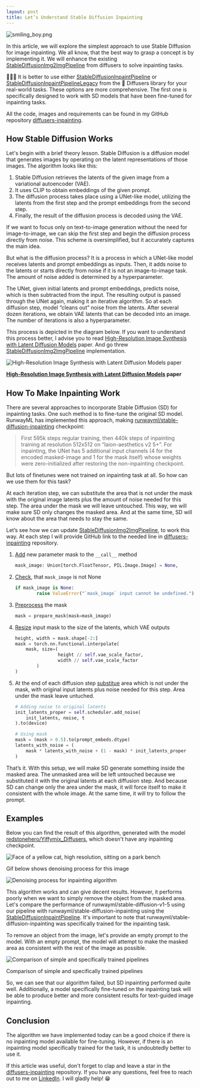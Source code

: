 ```yaml
---
layout: post
title: Let’s Understand Stable Diffusion Inpainting
---
```


![smiling_boy.png](/public/images/posts/2023-08-28-stable-diffusion-inpainting/smiling_boy.png)

In this article, we will explore the simplest approach to use Stable Diffusion for image inpainting. We all know, that the best way to grasp a concept is by implementing it. We will enhance the existing [StableDiffusionImg2ImgPipeline](https://github.com/huggingface/diffusers/blob/main/src/diffusers/pipelines/stable_diffusion/pipeline_stable_diffusion_img2img.py#L101) from diffusers to solve inpainting tasks.

👨🏻‍🎨 It is better to use either [StableDiffusionInpaintPipeline](https://github.com/huggingface/diffusers/blob/main/src/diffusers/pipelines/stable_diffusion/pipeline_stable_diffusion_inpaint.py) or [StableDiffusionInpaintPipelineLegacy](https://github.com/huggingface/diffusers/blob/main/src/diffusers/pipelines/stable_diffusion/pipeline_stable_diffusion_inpaint_legacy.py) from the 🤗 Diffusers library for your real-world tasks. These options are more comprehensive. The first one is specifically designed to work with SD models that have been fine-tuned for inpainting tasks.

All the code, images and requirements can be found in my GitHub repository [diffusers-inpainting](https://github.com/Vadbeg/diffusers-inpainting).

## How Stable Diffusion Works

Let's begin with a brief theory lesson. Stable Diffusion is a diffusion model that generates images by operating on the latent representations of those images. The algorithm looks like this:

1. Stable Diffusion retrieves the latents of the given image from a variational autoencoder (VAE).
2. It uses CLIP to obtain embeddings of the given prompt.
3. The diffusion process takes place using a UNet-like model, utilizing the latents from the first step and the prompt embeddings from the second step.
4. Finally, the result of the diffusion process is decoded using the VAE.

If we want to focus only on text-to-image generation without the need for image-to-image, we can skip the first step and begin the diffusion process directly from noise. This scheme is oversimplified, but it accurately captures the main idea.

But what is the diffusion process? It is a process in which a UNet-like model receives latents and prompt embeddings as inputs. Then, it adds noise to the latents or starts directly from noise if it is not an image-to-image task. The amount of noise added is determined by a hyperparameter.

The UNet, given initial latents and prompt embeddings, predicts noise, which is then subtracted from the input. The resulting output is passed through the UNet again, making it an iterative algorithm. So at each diffusion step, model “cleans out” noise from the latents. After several dozen iterations, we obtain VAE latents that can be decoded into an image. The number of iterations is also a hyperparameter.

This process is depicted in the diagram below. If you want to understand this process better, I advise you to read [High-Resolution Image Synthesis with Latent Diffusion Models](https://arxiv.org/abs/2112.10752) paper. And go threw [StableDiffusionImg2ImgPipeline](https://github.com/huggingface/diffusers/blob/main/src/diffusers/pipelines/stable_diffusion/pipeline_stable_diffusion_img2img.py#L101) implementation.

![**[High-Resolution Image Synthesis with Latent Diffusion Models](https://arxiv.org/abs/2112.10752) paper**](/public/images/posts/2023-08-28-stable-diffusion-inpainting/architecture.png)

**[High-Resolution Image Synthesis with Latent Diffusion Models](https://arxiv.org/abs/2112.10752) paper**

## How To Make Inpainting Work

There are several approaches to incorporate Stable Diffusion (SD) for inpainting tasks. One such method is to fine-tune the original SD model. RunwayML has implemented this approach, making [runwayml/stable-diffusion-inpainting](https://huggingface.co/runwayml/stable-diffusion-inpainting) checkpoint:

> First 595k steps regular training, then 440k steps of inpainting training at resolution 512x512 on “laion-aesthetics v2 5+”. For inpainting, the UNet has 5 additional input channels (4 for the encoded masked-image and 1 for the mask itself) whose weights were zero-initialized after restoring the non-inpainting checkpoint.
> 

But lots of finetunes were not trained on inpainting task at all. So how can we use them for this task?

At each iteration step, we can substitute the area that is not under the mask with the original image latents plus the amount of noise needed for this step. The area under the mask we will leave untouched. This way, we will make sure SD only changes the masked area. And at the same time, SD will know about the area that needs to stay the same.

Let’s see how we can update [StableDiffusionImg2ImgPipeline](https://github.com/huggingface/diffusers/blob/main/src/diffusers/pipelines/stable_diffusion/pipeline_stable_diffusion_img2img.py#L101), to work this way. At each step I will provide GitHub link to the needed line in [diffusers-inpainting](https://github.com/Vadbeg/diffusers-inpainting) repository.

1. [Add](https://github.com/Vadbeg/diffusers-inpainting/blob/3efd045e431ddfb40019809554285c5d3e62722e/pipelines/pipeline_stable_diffusion_img2img_simple_inpaint.py#L727) new parameter mask to the `__call__` method
    
    ```python
    mask_image: Union[torch.FloatTensor, PIL.Image.Image] = None,
    ```
    
2. [Check](https://github.com/Vadbeg/diffusers-inpainting/blob/3efd045e431ddfb40019809554285c5d3e62722e/pipelines/pipeline_stable_diffusion_img2img_simple_inpaint.py#L827), that `mask_image` is not None
    
    ```python
    if mask_image is None:
    		raise ValueError("`mask_image` input cannot be undefined.")
    ```
    
3. [Preprocess](https://github.com/Vadbeg/diffusers-inpainting/blob/3efd045e431ddfb40019809554285c5d3e62722e/pipelines/pipeline_stable_diffusion_img2img_simple_inpaint.py#L862) the mask
    
    ```python
    mask = prepare_mask(mask=mask_image)
    ```
    
4. [Resize](https://github.com/Vadbeg/diffusers-inpainting/blob/3efd045e431ddfb40019809554285c5d3e62722e/pipelines/pipeline_stable_diffusion_img2img_simple_inpaint.py#L883) input mask to the size of the latents, which VAE outputs
    
    ```python
    height, width = mask.shape[-2:]
    mask = torch.nn.functional.interpolate(
        mask, size=(
    				height // self.vae_scale_factor, 
    				width // self.vae_scale_factor
    		)
    )
    ```
    
5. At the end of each diffusion step [substitue](https://github.com/Vadbeg/diffusers-inpainting/blob/3efd045e431ddfb40019809554285c5d3e62722e/pipelines/pipeline_stable_diffusion_img2img_simple_inpaint.py#L933) area which is not under the mask, with original input latents plus noise needed for this step. Area under the mask leave untuched.
    
    ```python
    # Adding noise to original latents
    init_latents_proper = self.scheduler.add_noise(
        init_latents, noise, t
    ).to(device)
    
    # Using mask
    mask = (mask > 0.5).to(prompt_embeds.dtype)
    latents_with_noise = (
        mask * latents_with_noise + (1 - mask) * init_latents_proper
    )
    ```
    

That’s it. With this setup, we will make SD generate something inside the masked area. The unmasked area will be left untouched because we substituted it with the original latents at each diffusion step. And because SD can change only the area under the mask, it will force itself to make it consistent with the whole image. At the same time, it will try to follow the prompt.

## Examples

Below you can find the result of this algorithm, generated with the model [redstonehero/Yiffymix_Diffusers](https://huggingface.co/redstonehero/Yiffymix_Diffusers), which doesn't have any inpainting checkpoint.

![Face of a yellow cat, high resolution, sitting on a park bench](/public/images/posts/2023-08-28-stable-diffusion-inpainting/inpainting.png)


Gif below shows denoising process for this image

![Denoising process for inpainting algorithm](/public/images/posts/2023-08-28-stable-diffusion-inpainting/inpainting_process.gif)


This algorithm works and can give decent results. However, it performs poorly when we want to simply remove the object from the masked area. Let's compare the performance of runwayml/stable-diffusion-v1-5 using our pipeline with runwayml/stable-diffusion-inpainting using the [StableDiffusionInpaintPipeline](https://github.com/huggingface/diffusers/blob/main/src/diffusers/pipelines/stable_diffusion/pipeline_stable_diffusion_inpaint.py). It's important to note that runwayml/stable-diffusion-inpainting was specifically trained for the inpainting task.

To remove an object from the image, let's provide an empty prompt to the model. With an empty prompt, the model will attempt to make the masked area as consistent with the rest of the image as possible.

![Comparison of simple and specifically trained pipelines](/public/images/posts/2023-08-28-stable-diffusion-inpainting/test_inpainting_compare.png)

Comparison of simple and specifically trained pipelines

So, we can see that our algorithm failed, but SD inpainting performed quite well. Additionally, a model specifically fine-tuned on the inpainting task will be able to produce better and more consistent results for text-guided image inpainting.

## Conclusion

The algorithm we have implemented today can be a good choice if there is no inpainting model available for fine-tuning. However, if there is an inpainting model specifically trained for the task, it is undoubtedly better to use it.

If this article was useful, don't forget to clap and leave a star in the [diffusers-inpainting](https://github.com/Vadbeg/diffusers-inpainting) repository. If you have any questions, feel free to reach out to me on [LinkedIn](https://www.linkedin.com/in/vadtitko/). I will gladly help! 😁